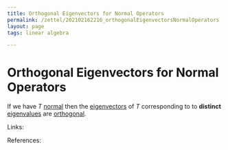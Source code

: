 ```yaml
---
title: Orthogonal Eigenvectors for Normal Operators
permalink: /zettel/202102162216_orthogonalEigenvectorsNormalOperators
layout: page
tags: linear algebra

---
```

# Orthogonal Eigenvectors for Normal Operators

If we have $T$ [normal](202102162200_normalOperatorDefinition) then the [eigenvectors](202102120943_eigenvectorDefinition)
of $T$ corresponding to to **distinct** [eigenvalues](202102120912_eigenvalueDefinition) are [orthogonal](202102141725_orthogonalDefinition).

Links: 

References: 


